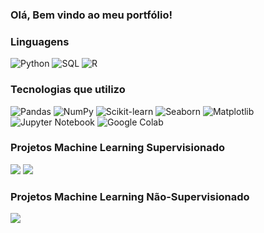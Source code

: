 ### Olá, Bem vindo ao meu portfólio!

### Linguagens

![Python](https://img.shields.io/badge/-Python-000?&logo=Python)
![SQL](https://img.shields.io/badge/-SQL-000?&logo=MySQL)
![R](https://img.shields.io/badge/-R-000?&logo=R&logoColor=Blue)

### Tecnologias que utilizo

![Pandas](https://img.shields.io/badge/-Pandas-000?&logo=pandas)
![NumPy](https://img.shields.io/badge/-NumPy-000?&logo=numpy)
![Scikit-learn](https://img.shields.io/badge/-Scikit--learn-000?&logo=scikit-learn)
![Seaborn](https://img.shields.io/badge/-Seaborn-000?&logo=seaborn)
![Matplotlib](https://img.shields.io/badge/-Matplotlib-000?&logo=matplotlib)
![Jupyter Notebook](https://img.shields.io/badge/-Jupyter%20Notebook-000?&logo=jupyter)
![Google Colab](https://img.shields.io/badge/-Google%20Colab-000?&logo=googlecolab)

### Projetos Machine Learning Supervisionado

[![](https://img.shields.io/badge/🧬%20Câncer%20de%20Mama-000?style=for-the-badge)](https://github.com/Rd-Brito13/Classificacao-do-cancer-de-mama)
[![](https://img.shields.io/badge/📊%20Seguro%20de%20Saúde-000?style=for-the-badge)](https://github.com/Rd-Brito13/Previsao-de-custos-de-seguro-de-saude)

### Projetos Machine Learning Não-Supervisionado

[![](https://img.shields.io/badge/🍷%20Agrupamento%20de%20Vinhos-000?style=for-the-badge)](https://github.com/Rd-Brito13/Projeto-WineChem)


</div>
 <br>
 
